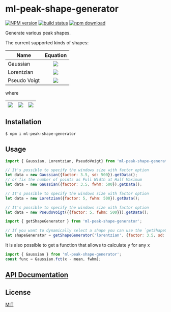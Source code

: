 # ml-peak-shape-generator

[![NPM version][npm-image]][npm-url]
[![build status][ci-image]][ci-url]
[![npm download][download-image]][download-url]

Generate various peak shapes.

The current supported kinds of shapes:

| Name         |                                                                                                                            Equation                                                                                                                             | 
| ------------ | :-------------------------------------------------------------------------------------------------------------------------------------------------------------------------------------------------------------------------------------------------------------: |
| Gaussian     |                                                                 <img src="https://tex.cheminfo.org/?tex=y%5Ccdot%20exp%5Cleft%5B-%5Cfrac%7B1%7D%7B2%7D%5Cfrac%7B%5Cdelta%7D%7B%5Csigma%5E2%7D%5Cright%5D"/>                                                               |
| Lorentzian   |                                                                             <img src="https://tex.cheminfo.org/?tex=y%5Ccdot%5Cfrac%7B%5Comega%5E2%7D%7B4%5Cdelta%20%2B%20%5Comega%5E2%7D"/>                                                                            |
| Pseudo Voigt | <img src="https://tex.cheminfo.org/?tex=y%20%5Ccdot%5Cleft%5Bx_g%5Ccdot%20exp%5Cleft%5B-%5Cfrac%7B1%7D%7B2%7D%5Cfrac%7B%5Cdelta%7D%7B%5Csigma%5E2%7D%5Cright%5D%20%2B%20x_l%5Ccdot%5Cfrac%7B%5Comega%5E2%7D%7B4%5Cdelta%20%2B%20%5Comega%5E2%7D%5Cright%5D"/> |

where

| <img src="https://tex.cheminfo.org/?tex=%5Cdelta%20%3D%20%5Cleft(t%20-%20x%5Cright)%5E2%0A"/> | <img src="https://tex.cheminfo.org/?tex=%5Csigma%20%3D%20%5Cfrac%7Bwidth%7D%7B2%5Csqrt%7B2%20%5Ccdot%20ln(2)%7D%7D"/> | <img src="https://tex.cheminfo.org/?tex=%5Comega%20%3D%20width"/>|
| --------------------------------------------------------------------------------------------- | :--------------------------------------------------------------------------------------------------------------------: | :--------------------------------------------------------------------------------------------------- |

## Installation

`$ npm i ml-peak-shape-generator`

## Usage

```js
import { Gaussian, Lorentzian, PseudoVoigt} from 'ml-peak-shape-generator';

// It's possible to specify the windows size with factor option
let data = new Gaussian({factor: 3.5, sd: 500}).getData();
// or fix the number of points as Full Width at Half Maximum
let data = new Gaussian({factor: 3.5, fwhm: 500}).getData();

// It's possible to specify the windows size with factor option
let data = new Loretzian({factor: 5, fwhm: 500}).getData();

// It's possible to specify the windows size with factor option
let data = new PseudoVoigt({{factor: 5, fwhm: 500}}).getData();
```

```js
import { getShapeGenerator } from 'ml-peak-shape-generator';

// If you want to dynamically select a shape you can use the `getShapeGenerator` method. It returns a instance of required kind of shape.
let shapeGenerator = getShapeGenerator('lorentzian', {factor: 3.5, sd: 500});

```

It is also possible to get a function that allows to calculate y for any x

```js
import { Gaussian } from 'ml-peak-shape-generator';
const func = Gaussian.fct(x - mean, fwhm);

```

## [API Documentation](https://mljs.github.io/peak-shape-generator/)

## License

[MIT](./LICENSE)

[npm-image]: https://img.shields.io/npm/v/ml-peak-shape-generator.svg
[npm-url]: https://www.npmjs.com/package/ml-peak-shape-generator
[ci-image]: https://github.com/mljs/peak-shape-generator/workflows/Node.js%20CI/badge.svg?branch=master
[ci-url]: https://github.com/mljs/peak-shape-generator/actions?query=workflow%3A%22Node.js+CI%22
[download-image]: https://img.shields.io/npm/dm/ml-peak-shape-generator.svg
[download-url]: https://www.npmjs.com/package/ml-peak-shape-generator
